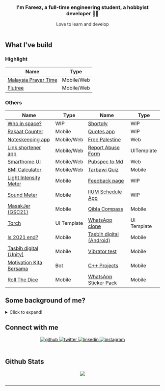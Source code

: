 ### <div align="center">I'm Fareez, a full-time engineering student, a hobbyist developer 👨‍💻 </div>

<div align="center">Love to learn and develop</div>

<br/>

## What I've build

### Highlight

| Name                                                                          | Type       |
| ----------------------------------------------------------------------------- | ---------- |
| [Malaysia Prayer Time](https://github.com/iqfareez/app_waktu_solat_malaysia/) | Mobile/Web |
| [Flutree](https://github.com/iqfareez/linktree-clone-flutter)                 | Mobile/Web |

### Others

| Name                                                                                 | Type        | Name                                                                                  | Type        |
| ------------------------------------------------------------------------------------ | ----------- | ------------------------------------------------------------------------------------- | ----------- |
| [Who in space?](https://github.com/iqfareez/people_in_space)                         | WIP         | [Shortqly](https://github.com/iqfareez/shortqly)                                      | WIP         |
| [Rakaat Counter](https://github.com/iqfareez/rakaat_counter)                         | Mobile      | [Quotes app](https://github.com/iqfareez/flutter_quotes)                              | WIP         |
| [Noteskeeping app](https://github.com/iqfareez/flutnotes)                            | Mobile/Web  | [Free Palestine](https://github.com/iqfareez/free_palestine)                          | Web         |
| [Link shortener app](https://github.com/iqfareez/shortqly)                           | Mobile/Web  | [Report Abuse Form](https://github.com/iqfareez/google_report_abuse)                  | UITemplate  |
| [Smarthome UI](https://github.com/iqfareez/smarthome_ui_flutter)                     | Mobile/Web  | [Pubspec to Md](https://github.com/iqfareez/pubspec_to_md)                            | Web         |
| [BMI Calculator](https://github.com/iqfareez/bmi_calculator-Flutter)                 | Mobile/Web  | [Tarbawi Quiz](https://github.com/iqfareez/Tarbawi-2.0-quiz-Unity)                    | Mobile      |
| [Light Intensity Meter](https://github.com/iqfareez/light_lux_flutter)               | Mobile      | [Feedback page](https://github.com/iqfareez/flutter_feedback_ui_by_neecoder_x)        | WIP         |
| [Sound Meter](https://github.com/iqfareez/Sound-Meter-Flutter)                       | Mobile      | [IIUM Schedule App](https://github.com/iqfareez/flutter_iium_schedule)                | WIP         |
| [MasakJer (GSC21)](https://github.com/iqfareez/flutter_sc_masakjer)                  | Mobile      | [Qibla Compass](https://github.com/iqfareez/qiblah_flutter)                           | Mobile      |
| [Torch](https://github.com/iqfareez/flut_torch)                                      | UI Template | [WhatsApp clone](https://github.com/iqfareez/wa_clone_ui_flutter)                     | UI Template |
| [Is 2021 end?](https://github.com/iqfareez/Is-2020-end)                              | Mobile      | [Tasbih digital (Android)](https://github.com/iqfareez/Tasbih-Digital-Android)        | Mobile      |
| [Tasbih digital (Unity)](https://github.com/iqfareez/Tasbih-Digital-Unity)           | Mobile      | [Vibrator test](https://github.com/iqfareez/Vibrator-PhoneTest-Unity)                 | Mobile      |
| [Motivation Kita Bersama](https://github.com/iqfareez/motivation-quote-bot-Telegram) | Bot         | [C++ Projects](https://github.com/iqfareez/cpp_Project)                               | Mobile      |
| [Roll The Dice](https://github.com/iqfareez/Roll-Dice-Unity)                         | Mobile      | [WhatsApp Sticker Pack](https://github.com/iqfareez/Android-my-WhatsApp-Sticker) | Mobile      |

## Some background of me?

<details>
    <summary>Click to expand!</summary>

Alright here we go:

- First programming language that I learn is javascript when I was in primary-secondary school [iirc](https://www.dictionary.com/browse/iirc#:~:text=IIRC%20is%20an%20internet%20abbreviation,not%20be%20100%25%20sure%20of.). That time I just get access to Internet so I stumble scross [Khan Academy](https://www.khanacademy.org/) where I started learning math and programming. I didn't manage to finish the whole course because it's boring hahahah
- In form 4, when I in MRSM, we have subject called Computer Science iirc. We learn on Visual Basic .NET. Subjek paling favourite tapi kelas seminggu sekali je, pastu kdg2 cikgu tk masuk arghdgh. Lps tu cikgu ganti amik alih. Lagi pishangg hahaa.
- In CFS / Asasi IIUM, we learn C. Then, in first year degree we learn C++. Dua2 ni menarik and markah alhamdulillah gempak hhaha
- My first app was [Malaysian WhatsApp Sticker packs](https://play.google.com/store/apps/details?id=com.sticker.WAMalaysianStickers).Urm, why that app? At that time, I have 0 knowledge of Android (native) app development. Still, WhatsApp has its official [source code](https://github.com/WhatsApp/stickers), so I yoink the code, replaces all assets, and boom. Yea, that my first baby step in development.
- I am also starting Unity game development after watching [Dani's video](https://www.youtube.com/watch?v=HPmD9I2b7L8). I feel like, "Waa, that's cool." And yea, I found many tutorials online that keep boosting my motivation into development. I released quite a few apps with Unity (yea, apps, not games, hehe). The sad part is now I'm stopped developing with Unity. Perhaps one day I'll come back, who knows.
- Ok far, I developed most of my apps in Flutter. So, why I choose [Flutter](https://flutter.dev/)? Tbh idk. Perhaps Flutter community in growing fast. Peoples start using it so why don't I try it, right? Things Flutter can do over native is ability to publish app for multiple platforms, eg: Android, Web and Desktop. I consider Flutter and Dart is quite easy to learmn and it is definitely suitable for beginner.
- I wouldn't say I liked web development that much; to be honest, it is somewhat dull and hard to learn for me. Nah, I'm unsure about it. It has a wide-range to tech stack used right now (Tailwinds, bootstrap, vue bla bla). Right now I'm following this [tutorial](https://www.youtube.com/playlist?list=PLC3y8-rFHvwgg3vaYJgHGnModB54rxOk3) on React.
- So what next? Currently busy in doing assignments/homeworks 😅

  </details>

## Connect with me

<div align="center">
<a href="https://github.com/iqfareez" target="_blank">
<img src=https://img.shields.io/badge/github-%2324292e.svg?&style=for-the-badge&logo=github&logoColor=white alt=github style="margin-bottom: 5px;" />
</a>
<a href="https://twitter.com/iqfareez" target="_blank">
<img src=https://img.shields.io/badge/twitter-%2300acee.svg?&style=for-the-badge&logo=twitter&logoColor=white alt=twitter style="margin-bottom: 5px;" />
</a>
<a href="https://linkedin.com/in/iqfareez" target="_blank">
<img src=https://img.shields.io/badge/linkedin-%231E77B5.svg?&style=for-the-badge&logo=linkedin&logoColor=white alt=linkedin style="margin-bottom: 5px;" />
</a>
<a href="https://instagram.com/iqfareez" target="_blank">
<img src=https://img.shields.io/badge/instagram-%23000000.svg?&style=for-the-badge&logo=instagram&logoColor=white alt=instagram style="margin-bottom: 5px;" />
</a>  
</div>

<br/>

## Github Stats

<div align="center"><img src="https://github-readme-stats.vercel.app/api?username=iqfareez&show_icons=true&count_private=true" align="center" /></div>
<br />

---

<!-- <div align="center">Generated using <a href="https://profilinator.rishav.dev/" target="_blank">Github Profilinator</a></div> -->
